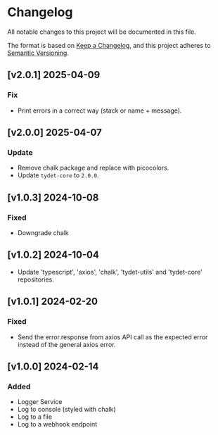 # Changelog
All notable changes to this project will be documented in this file.

The format is based on [Keep a Changelog](https://keepachangelog.com/en/1.0.0/),
and this project adheres to [Semantic Versioning](https://semver.org/spec/v2.0.0.html).

## [v2.0.1] 2025-04-09
### Fix
* Print errors in a correct way (stack or name + message).

## [v2.0.0] 2025-04-07
### Update
* Remove chalk package and replace with picocolors.
* Update `tydet-core` to `2.0.0`.

## [v1.0.3] 2024-10-08
### Fixed
* Downgrade chalk

## [v1.0.2] 2024-10-04
* Update 'typescript', 'axios', 'chalk', 'tydet-utils' and 'tydet-core' repositories.

## [v1.0.1] 2024-02-20
### Fixed
* Send the error.response from axios API call as the expected error instead of the general axios error.

## [v1.0.0] 2024-02-14
### Added
* Logger Service
* Log to console (styled with chalk)
* Log to a file
* Log to a webhook endpoint